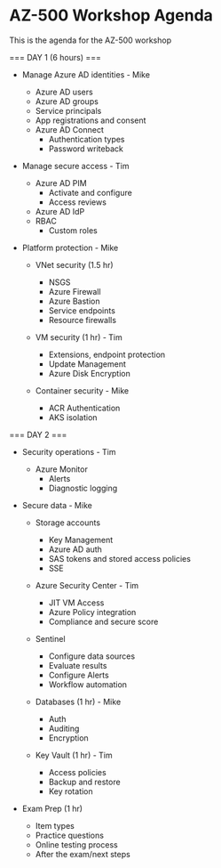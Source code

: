 # AZ-500 Workshop Agenda
This is the agenda for the AZ-500 workshop

=== DAY 1 (6 hours) ===

* Manage Azure AD identities - Mike
    * Azure AD users
    * Azure AD groups
    * Service principals
    * App registrations and consent
    * Azure AD Connect
        * Authentication types
        * Password writeback

* Manage secure access - Tim
    * Azure AD PIM
        * Activate and configure
        * Access reviews
    * Azure AD IdP
    * RBAC
        * Custom roles

* Platform protection - Mike
    * VNet security  (1.5 hr)
        * NSGS
        * Azure Firewall
        * Azure Bastion
        * Service endpoints
        * Resource firewalls

    * VM security (1 hr) - Tim
        * Extensions, endpoint protection
        * Update Management
        * Azure Disk Encryption

    * Container security - Mike
        * ACR Authentication
        * AKS isolation

=== DAY 2 ===

* Security operations - Tim
    * Azure Monitor
        * Alerts
        * Diagnostic logging

* Secure data - Mike
    * Storage accounts
        * Key Management
        * Azure AD auth
        * SAS tokens and stored access policies
        * SSE

    * Azure Security Center - Tim
        * JIT VM Access
        * Azure Policy integration
        * Compliance and secure score
    * Sentinel
        * Configure data sources
        * Evaluate results
        * Configure Alerts
        * Workflow automation

    * Databases (1 hr) - Mike
        * Auth
        * Auditing
        * Encryption

    * Key Vault (1 hr) - Tim
        * Access policies
        * Backup and restore
        * Key rotation

* Exam Prep (1 hr)
    * Item types
    * Practice questions
    * Online testing process
    * After the exam/next steps